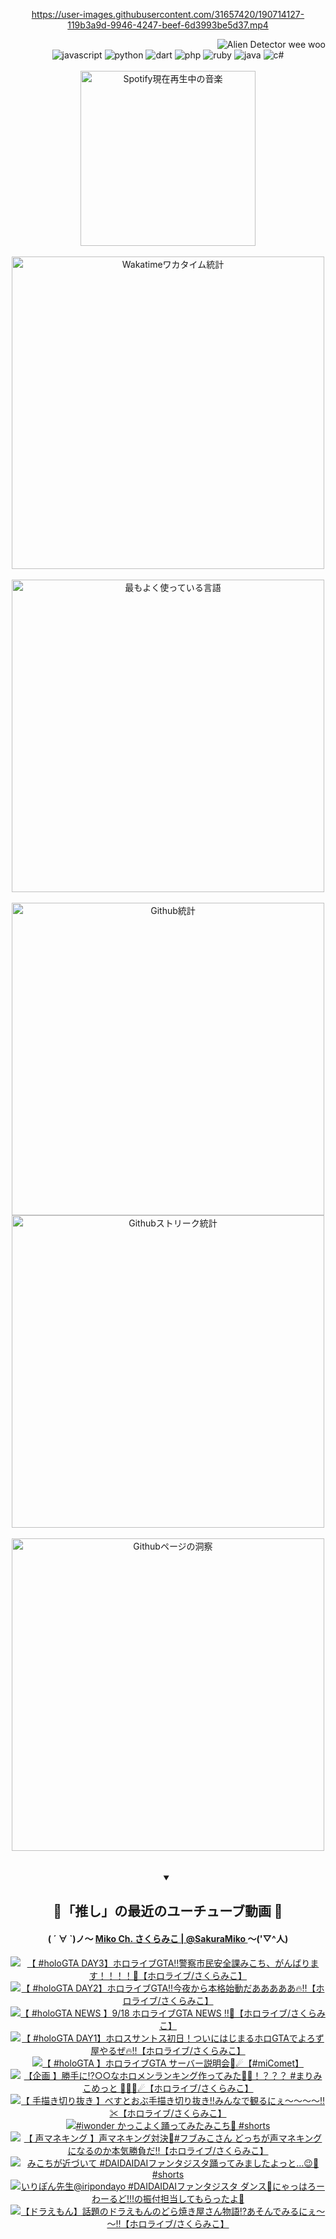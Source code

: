 <!-- START: HERO IMAGE GIF ////////// ////////// ////////// -->
<!-- <img src="@/../assets/img/gaming/ghost-of-tsushima.gif" width="100%"  alt="nellyXinwei's Hero Gif Image"/> -->
<!-- END: HERO IMAGE GIF ////////// ////////// ////////// -->

<div align="center" >  
  
<!-- START:ワンピース 第1015話「ルフィはRED ROCを使う」 -->
<https://user-images.githubusercontent.com/31657420/190714127-119b3a9d-9946-4247-beef-6d3993be5d37.mp4>
<!-- END:ワンピース 第1015話「ルフィはRED ROCを使う」 -->

<!-- START:VISITOR COUNTER -->
<div width="100%" align="right">
<img src="https://komarev.com/ghpvc/?username=nellyXinwei&label=🛸&color=grey&style=for-the-badge&labelcolor=ffffff" alt="Alien Detector wee woo"/>
</div>
<!-- END:VISITOR COUNTER -->

<!-- START: PROGRAMMING LANGUAGES -->
<!-- 色彩 Color Scheme:
#961E3A, #8A0D42, #5A0640, #4F265E, #2B355A, #3E759B, #CC4246,
#BB2649, #AD1052, #700750, #633075, #364270, #4E92C2, #FF5357
Sauce: https://www.webcreatorbox.com/inspiration/pantone-2023
-->

<img src="https://img.shields.io/badge/javascript%20-%23BB2649.svg?&style=for-the-badge&logo=javascript&logoColor=white&labelColor=961E3A" alt="javascript"/>
<img src="https://img.shields.io/badge/python%20-%23AD1052.svg?&style=for-the-badge&logo=python&logoColor=white&labelColor=8A0D42" alt="python" />
<img src="https://img.shields.io/badge/dart%20-%23700750.svg?&style=for-the-badge&logo=dart&logoColor=white&labelColor=5A0640" alt="dart"/>
<img src="https://img.shields.io/badge/php%20-%23633075.svg?&style=for-the-badge&logo=php&logoColor=white&labelColor=4F265E" alt="php"/>
<img src="https://img.shields.io/badge/ruby%20-%23364270.svg?&style=for-the-badge&logo=ruby&logoColor=white&labelColor=2B355A" alt="ruby"/>
<img src="https://img.shields.io/badge/java%20-%234E92C2.svg?&style=for-the-badge&logo=openjdk&logoColor=white&labelColor=3E759B" alt="java"/>
<img src="https://img.shields.io/badge/c%23-%23FF5357.svg?style=for-the-badge&logo=c-sharp&logoColor=white&labelColor=CC4246" alt="c#"/>  
<!-- END: PROGRAMMING LANGUAGES -->

<br>
<br>

<!-- START: MUSIC STATUS -->
  <!-- <a href="https://newojima-gsrs-20220114.vercel.app/api/now-playing?open">
    <img src="https://newojima-gsrs-20220114.vercel.app/api/now-playing" alt="Spotify現在再生中の音楽">
  </a> -->
  <img src="https://newojima-grss-20230114.vercel.app/api/spotify?border_color=transparent" alt="Spotify現在再生中の音楽" width="280px">
<!-- END: MUSIC STATUS -->

<br>
<br>

<!-- START: GITHUB STATUS -->
<!-- 色彩 Color Scheme:  #BB2649, #AD1052, #700750, #633075 -->
<img align="center" src="https://newojima-grs-20230109.vercel.app/api/wakatime?username=njtalba5127&layout=compact&langs_count=10&locale=ja&hide_title=false&title_color=fff&hide_border=true&text_color=fff&bg_color=BB2649,BB2649,633075,633075&hide=other,css,html,bash,xml,git%20config,makefile,properties,yaml,markdown,text,json,jsx" alt="Wakatimeワカタイム統計" width="500px"/>

<br>
<br>

<!-- 色彩 Color Scheme:  #633075, #364270, #4E92C2 -->
  <img align="center" src="https://newojima-grs-20230109.vercel.app/api/top-langs?username=njtalba5127&layout=compact&text_color=fff&icon_color=fff&hide_border=true&&locale=ja&hide_title=false&title_color=fff&include_all_commits=true&card_width=445&langs_count=11&hide=c%23,powershell,shaderlab,hlsl,makefile,jupyter%20notebook,python,html,css,shell,batchfile,less,liquid,hack,scss&bg_color=4F265E,633075,4E92C2" alt="最もよく使っている言語" width="500px"/>

<br>
<br>

<!-- 色彩 Color Scheme:  #4E92C2, #FF5357 -->
  <img align="center" src="https://newojima-grs-20230109.vercel.app/api?username=njtalba5127&rank_icon=github&show_icons=true&&locale=ja&title_color=fff&text_color=fff&icon_color=fff&hide_border=true&hide_title=false&count_private=true&include_all_commits=true&card_width=495&disable_animations=true&bg_color=4E92C2,4E92C2,FF5357" alt="Github統計" width="500px"/>

<br>

<img align="center" src="https://streak-stats.demolab.com?user=njtalba5127&theme=dark&hide_border=true&locale=ja&ring=BB2649&stroke=222222&background=151515&sideLabels=BB2649&currStreakLabel=ffffff&border=BB2649&fire=FF5357&currStreakNum=ffffff&sideNums=FF5357&dates=ffffff" alt="Githubストリーク統計" width="500px"/>

<br>
<br>

  <img align="center" width="500px" src="@/../assets/img/page-insights.svg" alt="Githubページの洞察"/>
  
</div>
<!-- END: GITHUB STATUS -->

<br>
<br>

<div align="center">
<details open>
  <summary>

  </summary>

  <h2 align="center">🌸「推し」の最近のユーチューブ動画 🌸</h2>
  <h4>
  ( ´ ∀ `)ノ～ 
  <a href="https://www.youtube.com/@SakuraMiko">Miko Ch. さくらみこ | @SakuraMiko
  </a>
   ～('▽^人)
  </h4>

  <!-- BEGIN YOUTUBE-CARDS -->
<a href="https://www.youtube.com/watch?v=GoJQ1_4p1ns"><img src="https://ytcards.demolab.com/?id=GoJQ1_4p1ns&title=%E3%80%90+%23holoGTA+DAY3%E3%80%91%E3%83%9B%E3%83%AD%E3%83%A9%E3%82%A4%E3%83%96GTA%E2%80%BC%E8%AD%A6%E5%AF%9F%E5%B8%82%E6%B0%91%E5%AE%89%E5%85%A8%E8%AA%B2%E3%81%BF%E3%81%93%E3%81%A1%E3%80%81%E3%81%8C%E3%82%93%E3%81%B0%E3%82%8A%E3%81%BE%E3%81%99%EF%BC%81%EF%BC%81%EF%BC%81%EF%BC%81%F0%9F%9A%A8%E3%80%90%E3%83%9B%E3%83%AD%E3%83%A9%E3%82%A4%E3%83%96%2F%E3%81%95%E3%81%8F%E3%82%89%E3%81%BF%E3%81%93%E3%80%91&lang=ja&timestamp=1726728332&background_color=%230d1117&title_color=%23ffffff&stats_color=%23dedede&max_title_lines=1&width=187&border_radius=5&duration=0" alt="【 #holoGTA DAY3】ホロライブGTA‼警察市民安全課みこち、がんばります！！！！🚨【ホロライブ/さくらみこ】" title="【 #holoGTA DAY3】ホロライブGTA‼警察市民安全課みこち、がんばります！！！！🚨【ホロライブ/さくらみこ】"></a>
<a href="https://www.youtube.com/watch?v=4UI7LRkVVBY"><img src="https://ytcards.demolab.com/?id=4UI7LRkVVBY&title=%E3%80%90+%23holoGTA+DAY2%E3%80%91%E3%83%9B%E3%83%AD%E3%83%A9%E3%82%A4%E3%83%96GTA%E2%80%BC%E4%BB%8A%E5%A4%9C%E3%81%8B%E3%82%89%E6%9C%AC%E6%A0%BC%E5%A7%8B%E5%8B%95%E3%81%A0%E3%81%82%E3%81%82%E3%81%82%E3%81%82%E3%81%82%F0%9F%94%A5%E2%80%BC%E3%80%90%E3%83%9B%E3%83%AD%E3%83%A9%E3%82%A4%E3%83%96%2F%E3%81%95%E3%81%8F%E3%82%89%E3%81%BF%E3%81%93%E3%80%91&lang=ja&timestamp=1726676664&background_color=%230d1117&title_color=%23ffffff&stats_color=%23dedede&max_title_lines=1&width=187&border_radius=5&duration=21602" alt="【 #holoGTA DAY2】ホロライブGTA‼今夜から本格始動だあああああ🔥‼【ホロライブ/さくらみこ】" title="【 #holoGTA DAY2】ホロライブGTA‼今夜から本格始動だあああああ🔥‼【ホロライブ/さくらみこ】"></a>
<a href="https://www.youtube.com/watch?v=WFBEV--jKQ8"><img src="https://ytcards.demolab.com/?id=WFBEV--jKQ8&title=%E3%80%90+%23holoGTA+NEWS+%E3%80%919%2F18++%E3%83%9B%E3%83%AD%E3%83%A9%E3%82%A4%E3%83%96GTA+NEWS+%E2%80%BC%F0%9F%9A%A8%E3%80%90%E3%83%9B%E3%83%AD%E3%83%A9%E3%82%A4%E3%83%96%2F%E3%81%95%E3%81%8F%E3%82%89%E3%81%BF%E3%81%93%E3%80%91&lang=ja&timestamp=1726653667&background_color=%230d1117&title_color=%23ffffff&stats_color=%23dedede&max_title_lines=1&width=187&border_radius=5&duration=3235" alt="【 #holoGTA NEWS 】9/18  ホロライブGTA NEWS ‼🚨【ホロライブ/さくらみこ】" title="【 #holoGTA NEWS 】9/18  ホロライブGTA NEWS ‼🚨【ホロライブ/さくらみこ】"></a>
<a href="https://www.youtube.com/watch?v=_iIkx3LHkM8"><img src="https://ytcards.demolab.com/?id=_iIkx3LHkM8&title=%E3%80%90+%23holoGTA+DAY1%E3%80%91%E3%83%9B%E3%83%AD%E3%82%B9%E3%82%B5%E3%83%B3%E3%83%88%E3%82%B9%E5%88%9D%E6%97%A5%EF%BC%81%E3%81%A4%E3%81%84%E3%81%AB%E3%81%AF%E3%81%98%E3%81%BE%E3%82%8B%E3%83%9B%E3%83%ADGTA%E3%81%A7%E3%82%88%E3%82%8D%E3%81%9A%E5%B1%8B%E3%82%84%E3%82%8B%E3%81%9C%F0%9F%94%A5%E2%80%BC%E3%80%90%E3%83%9B%E3%83%AD%E3%83%A9%E3%82%A4%E3%83%96%2F%E3%81%95%E3%81%8F%E3%82%89%E3%81%BF%E3%81%93%E3%80%91&lang=ja&timestamp=1726590571&background_color=%230d1117&title_color=%23ffffff&stats_color=%23dedede&max_title_lines=1&width=187&border_radius=5&duration=22791" alt="【 #holoGTA DAY1】ホロスサントス初日！ついにはじまるホロGTAでよろず屋やるぜ🔥‼【ホロライブ/さくらみこ】" title="【 #holoGTA DAY1】ホロスサントス初日！ついにはじまるホロGTAでよろず屋やるぜ🔥‼【ホロライブ/さくらみこ】"></a>
<a href="https://www.youtube.com/watch?v=UJXn_kfNfWk"><img src="https://ytcards.demolab.com/?id=UJXn_kfNfWk&title=%E3%80%90+%23holoGTA+%E3%80%91%E3%83%9B%E3%83%AD%E3%83%A9%E3%82%A4%E3%83%96GTA+%E3%82%B5%E3%83%BC%E3%83%90%E3%83%BC%E8%AA%AC%E6%98%8E%E4%BC%9A%F0%9F%8C%B8%E2%98%84%E3%80%90%23miComet%E3%80%91&lang=ja&timestamp=1726401844&background_color=%230d1117&title_color=%23ffffff&stats_color=%23dedede&max_title_lines=1&width=187&border_radius=5&duration=3329" alt="【 #holoGTA 】ホロライブGTA サーバー説明会🌸☄【#miComet】" title="【 #holoGTA 】ホロライブGTA サーバー説明会🌸☄【#miComet】"></a>
<a href="https://www.youtube.com/watch?v=bikftGrxiBU"><img src="https://ytcards.demolab.com/?id=bikftGrxiBU&title=%E3%80%90%E4%BC%81%E7%94%BB+%E3%80%91%E5%8B%9D%E6%89%8B%E3%81%AB%E2%81%89%E2%97%8B%E2%97%8B%E3%81%AA%E3%83%9B%E3%83%AD%E3%83%A1%E3%83%B3%E3%83%A9%E3%83%B3%E3%82%AD%E3%83%B3%E3%82%B0%E4%BD%9C%E3%81%A3%E3%81%A6%E3%81%BF%E3%81%9F%F0%9F%A4%94%F0%9F%91%91%EF%BC%81%EF%BC%9F%EF%BC%9F%EF%BC%9F+%23%E3%81%BE%E3%82%8A%E3%81%BF%E3%81%93%E3%82%81%E3%81%A3%E3%81%A8+%F0%9F%8F%B4%E2%80%8D%E2%98%A0%EF%B8%8F%F0%9F%8C%B8%E2%98%84%E3%80%90%E3%83%9B%E3%83%AD%E3%83%A9%E3%82%A4%E3%83%96%2F%E3%81%95%E3%81%8F%E3%82%89%E3%81%BF%E3%81%93%E3%80%91&lang=ja&timestamp=1726318771&background_color=%230d1117&title_color=%23ffffff&stats_color=%23dedede&max_title_lines=1&width=187&border_radius=5&duration=5033" alt="【企画 】勝手に⁉○○なホロメンランキング作ってみた🤔👑！？？？ #まりみこめっと 🏴‍☠️🌸☄【ホロライブ/さくらみこ】" title="【企画 】勝手に⁉○○なホロメンランキング作ってみた🤔👑！？？？ #まりみこめっと 🏴‍☠️🌸☄【ホロライブ/さくらみこ】"></a>
<a href="https://www.youtube.com/watch?v=LvByh2_lLKc"><img src="https://ytcards.demolab.com/?id=LvByh2_lLKc&title=%E3%80%90+%E6%89%8B%E6%8F%8F%E3%81%8D%E5%88%87%E3%82%8A%E6%8A%9C%E3%81%8D+%E3%80%91%E3%81%B9%E3%81%99%E3%81%A8%E3%81%8A%E3%81%B6%E6%89%8B%E6%8F%8F%E3%81%8D%E5%88%87%E3%82%8A%E6%8A%9C%E3%81%8D%E2%80%BC%E3%81%BF%E3%82%93%E3%81%AA%E3%81%A7%E8%A6%B3%E3%82%8B%E3%81%AB%E3%81%87%EF%BD%9E%EF%BD%9E%EF%BD%9E%EF%BD%9E%E2%80%BC%E2%9C%82%E3%80%90%E3%83%9B%E3%83%AD%E3%83%A9%E3%82%A4%E3%83%96%2F%E3%81%95%E3%81%8F%E3%82%89%E3%81%BF%E3%81%93%E3%80%91&lang=ja&timestamp=1726236422&background_color=%230d1117&title_color=%23ffffff&stats_color=%23dedede&max_title_lines=1&width=187&border_radius=5&duration=3531" alt="【 手描き切り抜き 】べすとおぶ手描き切り抜き‼みんなで観るにぇ～～～～‼✂【ホロライブ/さくらみこ】" title="【 手描き切り抜き 】べすとおぶ手描き切り抜き‼みんなで観るにぇ～～～～‼✂【ホロライブ/さくらみこ】"></a>
<a href="https://www.youtube.com/watch?v=OPxk8VsVP1o"><img src="https://ytcards.demolab.com/?id=OPxk8VsVP1o&title=%23iwonder+%E3%81%8B%E3%81%A3%E3%81%93%E3%82%88%E3%81%8F%E8%B8%8A%E3%81%A3%E3%81%A6%E3%81%BF%E3%81%9F%E3%81%BF%E3%81%93%E3%81%A1%F0%9F%8C%B8+%23shorts&lang=ja&timestamp=1726196421&background_color=%230d1117&title_color=%23ffffff&stats_color=%23dedede&max_title_lines=1&width=187&border_radius=5&duration=15" alt="#iwonder かっこよく踊ってみたみこち🌸 #shorts" title="#iwonder かっこよく踊ってみたみこち🌸 #shorts"></a>
<a href="https://www.youtube.com/watch?v=S1gq8BPM-mI"><img src="https://ytcards.demolab.com/?id=S1gq8BPM-mI&title=%E3%80%90+%E5%A3%B0%E3%83%9E%E3%83%8D%E3%82%AD%E3%83%B3%E3%82%B0+%E3%80%91%E5%A3%B0%E3%83%9E%E3%83%8D%E3%82%AD%E3%83%B3%E3%82%B0%E5%AF%BE%E6%B1%BA%F0%9F%91%91%23%E3%83%95%E3%83%96%E3%81%BF%E3%81%93%E3%81%95%E3%82%93+%E3%81%A9%E3%81%A3%E3%81%A1%E3%81%8C%E5%A3%B0%E3%83%9E%E3%83%8D%E3%82%AD%E3%83%B3%E3%82%B0%E3%81%AB%E3%81%AA%E3%82%8B%E3%81%AE%E3%81%8B%E6%9C%AC%E6%B0%97%E5%8B%9D%E8%B2%A0%E3%81%A0%E2%80%BC%E3%80%90%E3%83%9B%E3%83%AD%E3%83%A9%E3%82%A4%E3%83%96%2F%E3%81%95%E3%81%8F%E3%82%89%E3%81%BF%E3%81%93%E3%80%91&lang=ja&timestamp=1726147735&background_color=%230d1117&title_color=%23ffffff&stats_color=%23dedede&max_title_lines=1&width=187&border_radius=5&duration=4735" alt="【 声マネキング 】声マネキング対決👑#フブみこさん どっちが声マネキングになるのか本気勝負だ‼【ホロライブ/さくらみこ】" title="【 声マネキング 】声マネキング対決👑#フブみこさん どっちが声マネキングになるのか本気勝負だ‼【ホロライブ/さくらみこ】"></a>
<a href="https://www.youtube.com/watch?v=hM4hwHHuZ_k"><img src="https://ytcards.demolab.com/?id=hM4hwHHuZ_k&title=%E3%81%BF%E3%81%93%E3%81%A1%E3%81%8C%E8%BF%91%E3%81%A5%E3%81%84%E3%81%A6+%23DAIDAIDAI%E3%83%95%E3%82%A1%E3%83%B3%E3%82%BF%E3%82%B8%E3%82%B9%E3%82%BF%E8%B8%8A%E3%81%A3%E3%81%A6%E3%81%BF%E3%81%BE%E3%81%97%E3%81%9F%E3%82%88%E3%81%A3%E3%81%A8%E2%80%A6%F0%9F%98%89%F0%9F%8C%B8%23shorts&lang=ja&timestamp=1726122611&background_color=%230d1117&title_color=%23ffffff&stats_color=%23dedede&max_title_lines=1&width=187&border_radius=5&duration=39" alt="みこちが近づいて #DAIDAIDAIファンタジスタ踊ってみましたよっと…😉🌸#shorts" title="みこちが近づいて #DAIDAIDAIファンタジスタ踊ってみましたよっと…😉🌸#shorts"></a>
<a href="https://www.youtube.com/watch?v=gIvnTtP08yQ"><img src="https://ytcards.demolab.com/?id=gIvnTtP08yQ&title=%E3%81%84%E3%82%8A%E3%81%BD%E3%82%93%E5%85%88%E7%94%9F%40iripondayo+%23DAIDAIDAI%E3%83%95%E3%82%A1%E3%83%B3%E3%82%BF%E3%82%B8%E3%82%B9%E3%82%BF+%E3%83%80%E3%83%B3%E3%82%B9%F0%9F%92%83%E3%81%AB%E3%82%83%E3%81%A3%E3%81%AF%E3%82%8D%E3%83%BC%E3%82%8F%E3%83%BC%E3%82%8B%E3%81%A9%21%21%21%E3%81%AE%E6%8C%AF%E4%BB%98%E6%8B%85%E5%BD%93%E3%81%97%E3%81%A6%E3%82%82%E3%82%89%E3%81%A3%E3%81%9F%E3%82%88%F0%9F%99%8C&lang=ja&timestamp=1726052447&background_color=%230d1117&title_color=%23ffffff&stats_color=%23dedede&max_title_lines=1&width=187&border_radius=5&duration=19" alt="いりぽん先生@iripondayo #DAIDAIDAIファンタジスタ ダンス💃にゃっはろーわーるど!!!の振付担当してもらったよ🙌" title="いりぽん先生@iripondayo #DAIDAIDAIファンタジスタ ダンス💃にゃっはろーわーるど!!!の振付担当してもらったよ🙌"></a>
<a href="https://www.youtube.com/watch?v=QdYqyZHRL28"><img src="https://ytcards.demolab.com/?id=QdYqyZHRL28&title=%E3%80%90%E3%83%89%E3%83%A9%E3%81%88%E3%82%82%E3%82%93%E3%80%91%E8%A9%B1%E9%A1%8C%E3%81%AE%E3%83%89%E3%83%A9%E3%81%88%E3%82%82%E3%82%93%E3%81%AE%E3%81%A9%E3%82%89%E7%84%BC%E3%81%8D%E5%B1%8B%E3%81%95%E3%82%93%E7%89%A9%E8%AA%9E%E2%81%89%E3%81%82%E3%81%9D%E3%82%93%E3%81%A7%E3%81%BF%E3%82%8B%E3%81%AB%E3%81%87%EF%BD%9E%EF%BD%9E%E2%80%BC%E3%80%90%E3%83%9B%E3%83%AD%E3%83%A9%E3%82%A4%E3%83%96%2F%E3%81%95%E3%81%8F%E3%82%89%E3%81%BF%E3%81%93%E3%80%91&lang=ja&timestamp=1725980835&background_color=%230d1117&title_color=%23ffffff&stats_color=%23dedede&max_title_lines=1&width=187&border_radius=5&duration=10489" alt="【ドラえもん】話題のドラえもんのどら焼き屋さん物語⁉あそんでみるにぇ～～‼【ホロライブ/さくらみこ】" title="【ドラえもん】話題のドラえもんのどら焼き屋さん物語⁉あそんでみるにぇ～～‼【ホロライブ/さくらみこ】"></a>
<!-- END YOUTUBE-CARDS -->

</div>
  
</details>

